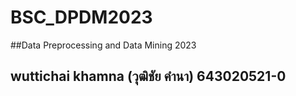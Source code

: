 # BSC_DPDM2023
##Data Preprocessing and Data Mining 2023
## wuttichai khamna (วุฒิชัย คำนา) 643020521-0
